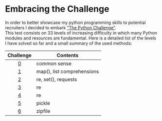 # Embracing the Challenge
In order to better showcase my python programming skills to potential recruiters I decided to embark ["The Python Challenge"](http://www.pythonchallenge.com/).<br/>
This test consists on 33 levels of increasing difficulty in which  many Python modules and resources are fundamental.
Here is a detailed list of the levels I have solved so far and a small summary of the used methods:

Challenge | Contents  
:---: | -------------
[0](0)  | common sense
[1](1) | map(), list comprehensions
[2](2) | re, set(), requests
[3](3) | re
[4](4) | re
[5](5) | pickle
[6](6) | zipfile
